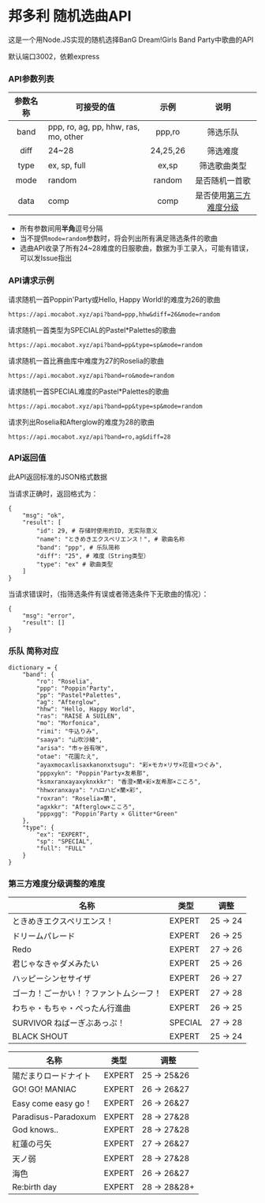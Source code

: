# 邦多利 随机选曲API

这是一个用Node.JS实现的随机选择BanG Dream!Girls Band Party中歌曲的API

默认端口3002，依赖express

### API参数列表
|参数名称|可接受的值|示例|说明|
|:--------:|-----|:----:|:----:|
|band|ppp, ro, ag, pp, hhw, ras, mo, other|ppp,ro|筛选乐队|
|diff|24~28|24,25,26|筛选难度|
|type|ex, sp, full|ex,sp|筛选歌曲类型|
|mode|random|random|是否随机一首歌|
|data|comp|comp|是否使用[第三方难度分级](#third)|

* 所有参数间用**半角**逗号分隔
* 当不提供`mode=random`参数时，将会列出所有满足筛选条件的歌曲
* 选曲API收录了所有24~28难度的日服歌曲，数据为手工录入，可能有错误，可以发Issue指出

### API请求示例

请求随机一首Poppin'Party或Hello, Happy World!的难度为26的歌曲

`https://api.mocabot.xyz/api?band=ppp,hhw&diff=26&mode=random`

请求随机一首类型为SPECIAL的Pastel*Palettes的歌曲

`https://api.mocabot.xyz/api?band=pp&type=sp&mode=random`

请求随机一首比赛曲库中难度为27的Roselia的歌曲

`https://api.mocabot.xyz/api?band=ro&mode=random`

请求随机一首SPECIAL难度的Pastel*Palettes的歌曲

`https://api.mocabot.xyz/api?band=pp&type=sp&mode=random`

请求列出Roselia和Afterglow的难度为28的歌曲

`https://api.mocabot.xyz/api?band=ro,ag&diff=28`

### API返回值
此API返回标准的JSON格式数据

当请求正确时，返回格式为：

	{
		"msg": "ok",
		"result": [
			"id": 29, # 存储时使用的ID, 无实际意义
			"name": "ときめきエクスペリエンス！", # 歌曲名称
			"band": "ppp", # 乐队简称
			"diff": "25", # 难度（String类型）
			"type": "ex" # 歌曲类型
		]
	}

当请求错误时，（指筛选条件有误或者筛选条件下无歌曲的情况）：

	{
		"msg": "error",
		"result": []
	}
  
  
### 乐队 简称对应

    dictionary = {
        "band": {
            "ro": "Roselia",
            "ppp": "Poppin‘Party",
            "pp": "Pastel*Palettes",
            "ag": "Afterglow",
            "hhw": "Hello, Happy World",
            "ras": "RAISE A SUILEN",
            "mo": "Morfonica",
            "rimi": "牛込りみ",
            "saaya": "山吹沙綾",
            "arisa": "市ヶ谷有咲",
            "otae": "花園たえ",
            "ayaxmocaxlisaxkanonxtsugu": "彩×モカ×リサ×花音×つぐみ",
            "pppxykn": "Poppin‘Party×友希那",
            "ksmxranxayaxyknxkkr": "香澄×蘭×彩×友希那×こころ",
            "hhwxranxaya": "ハロハピ×蘭×彩",
            "roxran": "Roselia×蘭",
            "agxkkr": "Afterglow×こころ",
            "pppxgg": "Poppin‘Party × Glitter*Green"
        },
        "type": {
            "ex": "EXPERT",
            "sp": "SPECIAL",
            "full": "FULL"
        }
    }
  
### 第三方难度分级调整的难度<div id="third"></div>
  
  
|名称|类型|调整|
|  ----  | ----  | ---- |
|ときめきエクスペリエンス！|EXPERT|25 → 24|
|ドリームパレード|EXPERT|26 → 25|
|Redo|EXPERT|27 → 26|
|君じゃなきゃダメみたい|EXPERT|25 → 26|
|ハッピーシンセサイザ|EXPERT|26 → 27|
|ゴーカ！ごーかい！？ファントムシーフ！|EXPERT|27 → 28|
|わちゃ・もちゃ・ぺったん行進曲|EXPERT|26 → 25|
|SURVIVOR ねばーぎぶあっぷ！|SPECIAL|27 → 28|
|BLACK SHOUT|EXPERT|25 → 24|

|名称|类型|调整|
|  ----  | ----  | ---- |
|陽だまりロードナイト|EXPERT|25 → 25&26|
|GO! GO! MANIAC|EXPERT|26 → 26&27|
|Easy come easy go！|EXPERT|26 → 26&27|
|Paradisus-Paradoxum|EXPERT|28 → 27&28|
|God knows..|EXPERT|28 → 27&28|
|紅蓮の弓矢|EXPERT|27 → 26&27|
|天ノ弱|EXPERT|28 → 27&28|
|海色|EXPERT|26 → 26&27|
|Re:birth day|EXPERT|28 → 28&28+|
